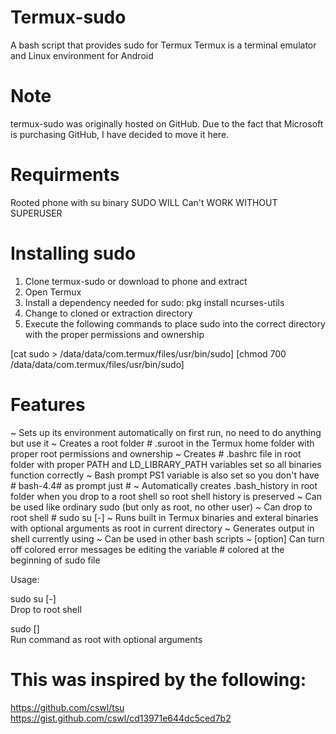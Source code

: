 # Termux-sudo
A bash script that provides sudo for Termux
Termux is a terminal emulator and Linux environment for Android

# Note
termux-sudo was originally hosted on GitHub.
Due to the fact that Microsoft is purchasing GitHub, I have decided to move it here.

# Requirments
Rooted phone with su binary
SUDO WILL Can't WORK WITHOUT SUPERUSER

# Installing sudo

  1. Clone termux-sudo or download to phone and extract
  2. Open Termux
  3. Install a dependency needed for sudo: pkg install ncurses-utils
  4. Change to cloned or extraction directory
  5. Execute the following commands to place sudo into the correct directory with the proper permissions and ownership
  
[cat sudo > /data/data/com.termux/files/usr/bin/sudo]
[chmod 700 /data/data/com.termux/files/usr/bin/sudo]

# Features
  ~ Sets up its environment automatically on first run, no need to do anything but use it
  ~ Creates a root folder # .suroot in the Termux home folder with proper root permissions and ownership
  ~ Creates # .bashrc file in root folder with proper PATH and LD_LIBRARY_PATH variables set so all binaries function correctly
  ~ Bash prompt PS1 variable is also set so you don't have # bash-4.4# as prompt just #
  ~ Automatically creates .bash_history in root folder when you drop to a root shell so root shell history is preserved
  ~ Can be used like ordinary sudo (but only as root, no other user)
  ~ Can drop to root shell # sudo su [-]
  ~ Runs built in Termux binaries and exteral binaries with optional arguments as root in current directory
  ~ Generates output in shell currently using
  ~ Can be used in other bash scripts
  ~ [option] Can turn off colored error messages be editing the variable # colored at the beginning of sudo file
  
  Usage:

sudo su [-]  
  Drop to root shell

sudo <command> [<args>]  
  Run command as root with optional arguments

# This was inspired by the following:

https://github.com/cswl/tsu
https://gist.github.com/cswl/cd13971e644dc5ced7b2
